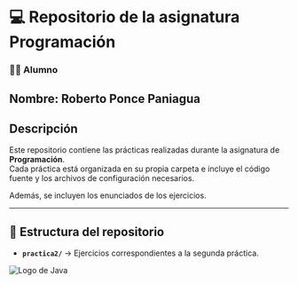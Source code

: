 # 💻 Repositorio de la asignatura **Programación**

### 👨‍🎓 Alumno
**Nombre:** Roberto Ponce Paniagua  
---

## Descripción

Este repositorio contiene las prácticas realizadas durante la asignatura de **Programación**.  
Cada práctica está organizada en su propia carpeta e incluye el código fuente y los archivos de configuración necesarios.  

Además, se incluyen los enunciados de los ejercicios.

---

## 📂 Estructura del repositorio 
- **`practica2/`** → Ejercicios correspondientes a la segunda práctica.  


![Logo de Java](https://upload.wikimedia.org/wikipedia/en/3/30/Java_programming_language_logo.svg)
